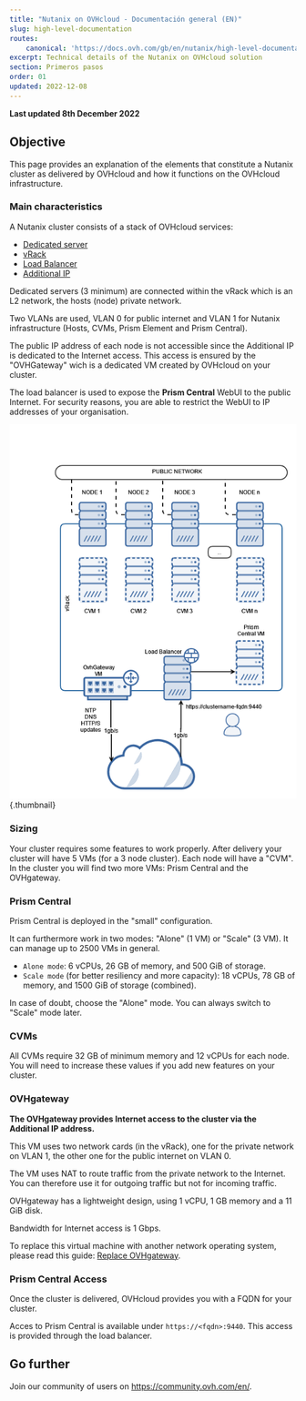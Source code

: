 ```yaml
---
title: "Nutanix on OVHcloud - Documentación general (EN)"
slug: high-level-documentation
routes:
    canonical: 'https://docs.ovh.com/gb/en/nutanix/high-level-documentation/'
excerpt: Technical details of the Nutanix on OVHcloud solution
section: Primeros pasos
order: 01
updated: 2022-12-08
---
```


**Last updated 8th December 2022**

## Objective

This page provides an explanation of the elements that constitute a Nutanix cluster as delivered by OVHcloud and how it functions on the OVHcloud infrastructure.

### Main characteristics

A Nutanix cluster consists of a stack of OVHcloud services:

- [Dedicated server](https://www.ovhcloud.com/es/bare-metal/)
- [vRack](https://www.ovh.com/world/es/soluciones/vrack/)
- [Load Balancer](https://www.ovh.com/world/es/soluciones/load-balancer/)
- [Additional IP](https://www.ovhcloud.com/es/bare-metal/ip/)

Dedicated servers (3 minimum) are connected within the vRack which is an L2 network, the hosts (node) private network.

Two VLANs are used, VLAN 0 for public internet and VLAN 1 for Nutanix infrastructure (Hosts, CVMs, Prism Element and Prism Central).

The public IP address of each node is not accessible since the Additional IP is dedicated to the Internet access. This access is ensured by the "OVHGateway" wich is a dedicated VM created by OVHcloud on your cluster.

The load balancer is used to expose the **Prism Central** WebUI to the public Internet. For security reasons, you are able to restrict the WebUI to IP addresses of your organisation.

![diagram image](images/infra1.png){.thumbnail}

### Sizing

Your cluster requires some features to work properly. After delivery your cluster will have 5 VMs (for a 3 node cluster).
Each node will have a "CVM". In the cluster you will find two more VMs: Prism Central and the OVHgateway. 

### Prism Central

Prism Central is deployed in the "small" configuration.

It can furthermore work in two modes: "Alone" (1 VM) or "Scale" (3 VM). It can manage up to 2500 VMs in general.

- `Alone mode`: 6 vCPUs, 26 GB of memory, and 500 GiB of storage.
- `Scale mode` (for better resiliency and more capacity): 18 vCPUs, 78 GB of memory, and 1500 GiB of storage (combined).

In case of doubt, choose the "Alone" mode. You can always switch to "Scale" mode later.

### CVMs

All CVMs require 32 GB of minimum memory and 12 vCPUs for each node.
You will need to increase these values if you add new features on your cluster.

### OVHgateway

**The OVHgateway provides Internet access to the cluster via the Additional IP address.**

This VM uses two network cards (in the vRack), one for the private network on VLAN 1, the other one for the public internet on VLAN 0.

The VM uses NAT to route traffic from the private network to the Internet.
You can therefore use it for outgoing traffic but not for incoming traffic.

OVHgateway has a lightweight design, using 1 vCPU, 1 GB memory and a 11 GiB disk.

Bandwidth for Internet access is 1 Gbps.

To replace this virtual machine with another network operating system, please read this guide: [Replace OVHgateway](https://docs.ovh.com/us/es/nutanix/software-gateway-replacement/).

### Prism Central Access

Once the cluster is delivered, OVHcloud provides you with a FQDN for your cluster.

Acces to Prism Central is available under `https://<fqdn>:9440`. This access is provided through the load balancer. 

## Go further

Join our community of users on <https://community.ovh.com/en/>.